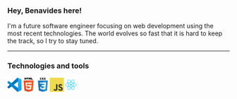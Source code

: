 ### Hey, Benavides here!
I'm a future software engineer focusing on web development using the most recent technologies. The world evolves so fast that it is hard to keep the track, so I try to stay tuned.
- - -
### Technologies and tools
<a href="https://code.visualstudio.com/">
  <img align="left" src="https://raw.githubusercontent.com/github/explore/main/topics/visual-studio-code/visual-studio-code.png" alt="Visual Studio Code" width="32px" />
</a>

<a href="https://developer.mozilla.org/en-US/docs/Web/HTML">
  <img align="left" src="https://raw.githubusercontent.com/github/explore/main/topics/html/html.png" alt="HyperText  Markup Language" width="32px" />
</a>

<a href="https://developer.mozilla.org/en-US/docs/Web/CSS" >
  <img align="left" src="https://raw.githubusercontent.com/github/explore/main/topics/css/css.png" alt="Cascade Style Sheet" width="32px" />
</a>

<a href="https://developer.mozilla.org/en-US/docs/Web/JavaScript">
  <img align="left" src="https://raw.githubusercontent.com/github/explore/main/topics/javascript/javascript.png" alt="JavaScript" width="32px" />
</a>

<a href="https://reactjs.org/">
  <img align="left" src="https://raw.githubusercontent.com/github/explore/main/topics/react/react.png" alt="React.js" width="32px" />
</a>
